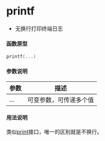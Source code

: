 
# printf

- 无换行打印终端日志

#### 函数原型

```lua
printf(...)
```

#### 参数说明

| 参数 | 描述 |
|------|------|
| ... | 可变参数，可传递多个值 |

#### 用法说明

类似[print](/zh/api/scripts/builtin-modules/print)接口，唯一的区别就是不换行。
